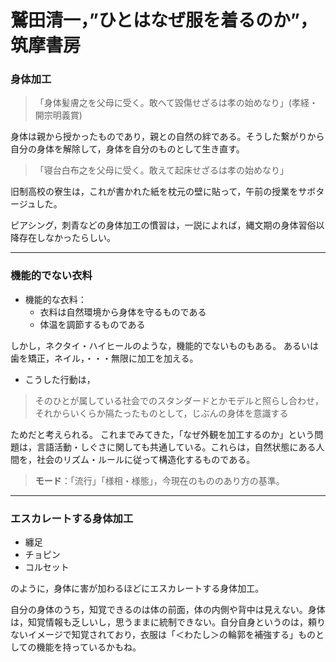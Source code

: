 # 鷲田清一，”ひとはなぜ服を着るのか”，筑摩書房

### 身体加工

>「身体髪膚之を父母に受く。敢へて毀傷せざるは孝の始めなり」(孝経・開宗明義賞)

身体は親から授かったものであり，親との自然の絆である。そうした繋がりから自分の身体を解除して，身体を自分のものとして生き直す。

>「寝台白布之を父母に受く。敢えて起床せざるは孝の始めなり」

旧制高校の寮生は，これが書かれた紙を枕元の壁に貼って，午前の授業をサボタージュした。

ピアシング，刺青などの身体加工の慣習は，一説によれば，縄文期の身体習俗以降存在しなかったらしい。

---

### 機能的でない衣料

- 機能的な衣料：
    - 衣料は自然環境から身体を守るものである
    - 体温を調節するものである

しかし，ネクタイ・ハイヒールのような，機能的でないものもある。
あるいは歯を矯正，ネイル，・・・無限に加工を加える。

- こうした行動は，

>そのひとが属している社会でのスタンダードとかモデルと照らし合わせ，それからいくらか隔たったものとして，じぶんの身体を意識する

ためだと考えられる。
これまでみてきた，「なぜ外観を加工するのか」という問題は，言語活動・しぐさに関しても共通している。これらは，自然状態にある人間を，社会のリズム・ルールに従って構造化するものである。

> **モード**：「流行」「様相・様態」，今現在のもののあり方の基準。
---

### エスカレートする身体加工
- 纏足
- チョピン
- コルセット

のように，身体に害が加わるほどにエスカレートする身体加工。

自分の身体のうち，知覚できるのは体の前面，体の内側や背中は見えない。身体は，知覚情報も乏しいし，思うままに統制できない。自分自身というのは，頼りないイメージで知覚されており，衣服は「＜わたし＞の輪郭を補強する」ものとしての機能を持っているかもね。

